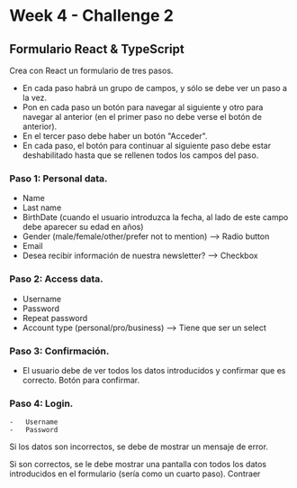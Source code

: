 # Week 4 - Challenge 2

## Formulario React & TypeScript

Crea con React un formulario de tres pasos.

-   En cada paso habrá un grupo de campos, y sólo se debe ver un paso a la vez.
-   Pon en cada paso un botón para navegar al siguiente y otro para navegar al anterior (en el primer paso no debe verse el botón de anterior).
-   En el tercer paso debe haber un botón "Acceder".
-   En cada paso, el botón para continuar al siguiente paso debe estar deshabilitado hasta que se rellenen todos los campos del paso.

### Paso 1: Personal data.

-   Name
-   Last name
-   BirthDate (cuando el usuario introduzca la fecha, al lado de este campo debe aparecer su edad en años)
-   Gender (male/female/other/prefer not to mention) --> Radio button
-   Email
-   Desea recibir información de nuestra newsletter? --> Checkbox

### Paso 2: Access data.

-   Username
-   Password
-   Repeat password
-   Account type (personal/pro/business) --> Tiene que ser un select

### Paso 3: Confirmación.

-   El usuario debe de ver todos los datos introducidos y confirmar que es correcto. Botón para confirmar.

### Paso 4: Login.

    -   Username
    -   Password

Si los datos son incorrectos, se debe de mostrar un mensaje de error.

Si son correctos, se le debe mostrar una pantalla con todos los datos introducidos en el formulario (sería como un cuarto paso).
Contraer
